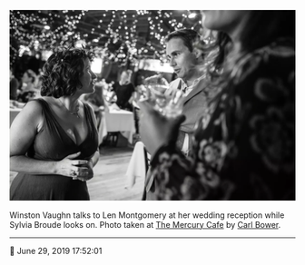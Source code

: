 ![Winston Vaughn talks to Len Montgomery](assets/c8d164f77bcf7096af28ae797ae9d5d8.webp)

Winston Vaughn talks to Len Montgomery at her wedding reception while Sylvia Broude looks on. Photo taken at [The Mercury Cafe](http://mercurycafe.com/) by [Carl Bower](http://carlbowerphotos.com/).

- - - -

📅 June 29, 2019 17:52:01
